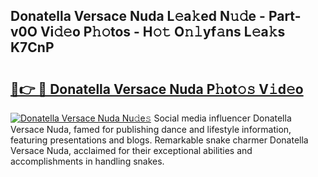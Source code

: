 ## Donatella Versace Nuda L𝚎a𝚔ed N𝚞𝚍e - Part-v0O Vi𝚍𝚎o P𝚑𝚘tos - H𝚘𝚝 O𝚗𝚕yf𝚊ns L𝚎a𝚔s K7CnP

# <h2><a href="http://kf14zc.oniu.top/?m=Donatella+Versace+Nuda">🔗👉 🔴 Donatella Versace Nuda P𝚑ot𝚘𝚜 V𝚒d𝚎o</a></h2>

[![Donatella Versace Nuda Nu𝚍e𝚜](https://i.imgur.com/0qMVB7G.gif)](http://kf14zc.oniu.top/?m=Donatella+Versace+Nuda)
Social media influencer Donatella Versace Nuda, famed for publishing dance and lifestyle information, featuring presentations and blogs. Remarkable snake charmer Donatella Versace Nuda, acclaimed for their exceptional abilities and accomplishments in handling snakes.  
